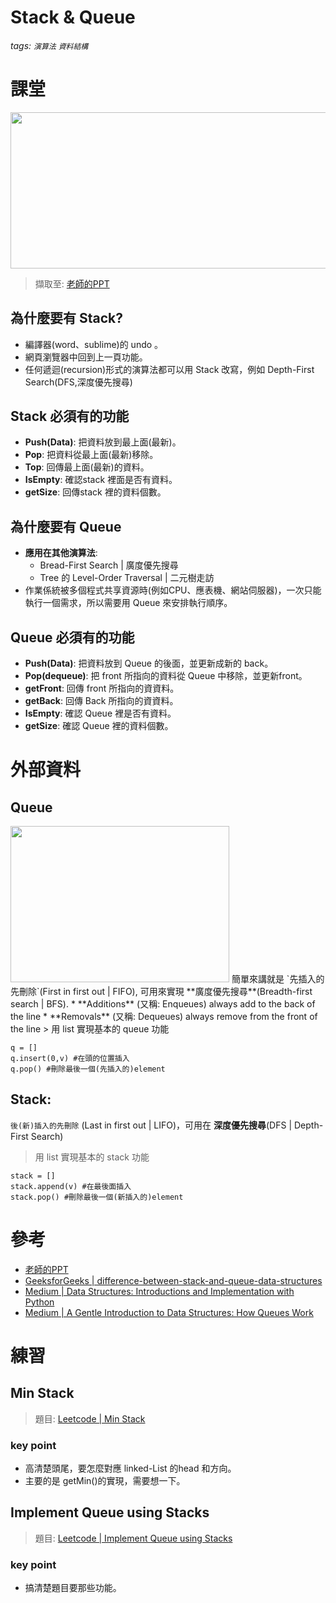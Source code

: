# Stack & Queue
###### tags: `演算法` `資料結構`

# 課堂
<img src="https://i.imgur.com/ArHZkOR.png" width="600" height="250">

> 擷取至: [老師的PPT](https://docs.google.com/presentation/d/e/2PACX-1vQ1hb79im0vqpApCttGnXAFRT8SqH9HQP0b_oyVRCV8SVyiHLkHJjidYGAfxkvq468QMumFIDdTeiB-/pub?start=false&loop=false&delayms=3000&slide=id.g5ff860a9a8_0_5)
## 為什麼要有 Stack?
* 編譯器(word、sublime)的 undo 。
* 網頁瀏覽器中回到上一頁功能。
* 任何遞迴(recursion)形式的演算法都可以用 Stack 改寫，例如 Depth-First Search(DFS,深度優先搜尋)

## Stack 必須有的功能
* **Push(Data)**: 把資料放到最上面(最新)。
* **Pop**: 把資料從最上面(最新)移除。
* **Top**: 回傳最上面(最新)的資料。
* **IsEmpty**: 確認stack 裡面是否有資料。
* **getSize**: 回傳stack 裡的資料個數。

## 為什麼要有 Queue
* **應用在其他演算法**: 
    * Bread-First Search | 廣度優先搜尋
    * Tree 的 Level-Order Traversal | 二元樹走訪
* 作業係統被多個程式共享資源時(例如CPU、應表機、網站伺服器)，一次只能執行一個需求，所以需要用 Queue 來安排執行順序。

## Queue 必須有的功能
* **Push(Data)**: 把資料放到 Queue 的後面，並更新成新的 back。
* **Pop(dequeue)**: 把 front 所指向的資料從 Queue 中移除，並更新front。
* **getFront**: 回傳 front 所指向的資資料。
* **getBack**: 回傳 Back 所指向的資資料。
* **IsEmpty**: 確認 Queue 裡是否有資料。
* **getSize**: 確認 Queue 裡的資料個數。

# 外部資料

## Queue 
<img src="https://i.imgur.com/RYR0bLH.png" width="350" height="250">
簡單來講就是 `先插入的先刪除`(First in first out | FIFO), 可用來實現 **廣度優先搜尋**(Breadth-first search | BFS).
* **Additions** (又稱: Enqueues) always add to the back of the line
* **Removals** (又稱: Dequeues) always remove from the front of the line
> 用 list 實現基本的 queue 功能

```python=
q = []
q.insert(0,v) #在頭的位置插入 
q.pop() #刪除最後一個(先插入的)element
```
## Stack: 
`後(新)插入的先刪除` (Last in first out | LIFO)，可用在 **深度優先搜尋**(DFS | Depth-First Search)
> 用 list 實現基本的 stack 功能
```python=
stack = []
stack.append(v) #在最後面插入
stack.pop() #刪除最後一個(新插入的)element
```
# 參考
* [老師的PPT](https://docs.google.com/presentation/d/e/2PACX-1vQ1hb79im0vqpApCttGnXAFRT8SqH9HQP0b_oyVRCV8SVyiHLkHJjidYGAfxkvq468QMumFIDdTeiB-/pub?start=false&loop=false&delayms=3000&slide=id.g5ff860a9a8_0_5)
* [GeeksforGeeks | difference-between-stack-and-queue-data-structures](https://www.geeksforgeeks.org/difference-between-stack-and-queue-data-structures/)
* [Medium | Data Structures: Introductions and Implementation with Python](https://medium.com/algorithms-and-leetcode/data-structures-introductions-and-implementation-with-python-1c9088f19420)
* [Medium | A Gentle Introduction to Data Structures: How Queues Work](https://medium.com/free-code-camp/a-gentle-introduction-to-data-structures-how-queues-work-f8b871938e64)
# 練習
## Min Stack
> 題目: [Leetcode | Min Stack](https://leetcode.com/problems/min-stack/)
### key point
* 高清楚頭尾，要怎麼對應 linked-List 的head 和方向。
* 主要的是 getMin()的實現，需要想一下。

## Implement Queue using Stacks
> 題目: [Leetcode | Implement Queue using Stacks](https://leetcode.com/problems/implement-queue-using-stacks/)
### key point
* 搞清楚題目要那些功能。
